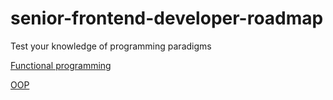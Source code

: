 # senior-frontend-developer-roadmap

Test your knowledge of programming paradigms

 [Functional programming](https://github.com/bmarvinb/senior-frontend-developer-roadmap/blob/master/functional-programming.md)

 [OOP](https://github.com/bmarvinb/senior-frontend-developer-roadmap/blob/master/object-oriented-programming.md)
